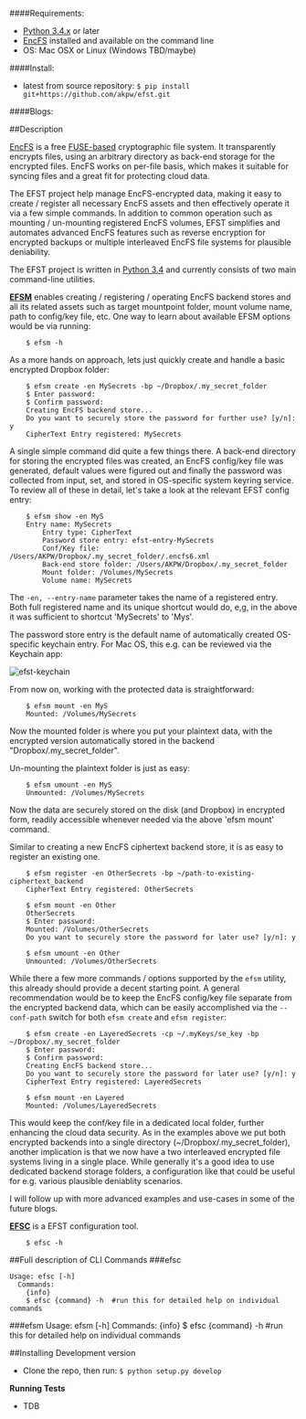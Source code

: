 ####Requirements:
- [Python 3.4.x](https://www.python.org/download/releases/3.4.1/) or later
- [EncFS](https://github.com/vgough/encfs) installed and available on the command line
- OS: Mac OSX or Linux (Windows TBD/maybe)


####Install:
- latest from source repository: `$ pip install git+https://github.com/akpw/efst.git`

####Blogs:

##Description

[EncFS](https://vgough.github.io/encfs/) is a free [FUSE-based](https://en.wikipedia.org/wiki/Filesystem_in_Userspace) cryptographic file system. It transparently encrypts files, using an arbitrary directory as back-end storage for the encrypted files. EncFS works on per-file basis, which makes it suitable for syncing files and a great fit for protecting cloud data.

The EFST project help manage EncFS-encrypted data, making it easy to create / register all necessary EncFS assets and then effectively operate it via a few simple commands. In addition to common operation such as mounting / un-mounting registered EncFS volumes, EFST simplifies and automates advanced EncFS features such as reverse encryption for encrypted backups or multiple interleaved EncFS file systems for plausible deniability.

The EFST project is written in [Python 3.4](https://www.python.org/download/releases/3.4.1/) and currently consists of two main command-line utilities.

[**EFSM**](https://github.com/akpw/efsm#efsm) enables creating / registering / operating EncFS backend stores and all its related assets such as target mountpoint folder, mount volume name, path to config/key file, etc.
One way to learn about available EFSM options would be via running:
```
    $ efsm -h

```

As a more hands on approach, lets just quickly create and handle a basic encrypted Dropbox folder:
```
    $ efsm create -en MySecrets -bp ~/Dropbox/.my_secret_folder
    $ Enter password:
    $ Confirm password:
    Creating EncFS backend store...
    Do you want to securely store the password for further use? [y/n]: y
    CipherText Entry registered: MySecrets
```

A single simple command did quite a few things there. A back-end directory for storing the encrypted files was created, an EncFS config/key file was generated, default values were figured out and finally the password was collected from input, set, and stored in OS-specific system keyring service. To review all of these in detail, let's take a look at the relevant EFST config entry:
```
    $ efsm show -en MyS
    Entry name: MySecrets
        Entry type: CipherText
        Password store entry: efst-entry-MySecrets
        Conf/Key file: /Users/AKPW/Dropbox/.my_secret_folder/.encfs6.xml
        Back-end store folder: /Users/AKPW/Dropbox/.my_secret_folder
        Mount folder: /Volumes/MySecrets
        Volume name: MySecrets
```

The ```-en, --entry-name``` parameter takes the name of a registered entry. Both full registered name and its unique shortcut would do, e,g, in the above it was sufficient to shortcut 'MySecrets' to 'Mys'.

The password store entry is the default name of automatically created OS-specific keychain entry. For Mac OS, this e.g. can be reviewed via the Keychain app:

![efst-keychain](https://lh3.googleusercontent.com/HXtJUhzr5Hiq8XNmofy0kF_VX4mtkd0CeA_4F_3oDqc=w532-h346-no)


From now on, working with the protected data is straightforward:
```
    $ efsm mount -en MyS
    Mounted: /Volumes/MySecrets
```

Now the mounted folder is where you put your plaintext data, with the encrypted version automatically stored in the backend "Dropbox/.my_secret_folder".

Un-mounting the plaintext folder is just as easy:
```
    $ efsm umount -en MyS
    Unmounted: /Volumes/MySecrets
```

Now the data are securely stored on the disk (and Dropbox) in encrypted form, readily accessible whenever needed via the above 'efsm mount' command.

Similar to creating a new EncFS ciphertext backend store, it is as easy to register an existing one.

```
    $ efsm register -en OtherSecrets -bp ~/path-to-existing-ciphertext_backend
    CipherText Entry registered: OtherSecrets

    $ efsm mount -en Other
    OtherSecrets
    $ Enter password:
    Mounted: /Volumes/OtherSecrets
    Do you want to securely store the password for later use? [y/n]: y

    $ efsm umount -en Other
    Unmounted: /Volumes/OtherSecrets
```

While there a few more commands / options supported by the ```efsm``` utility, this already should provide a decent starting point. A general recommendation would be to keep the EncFS config/key file separate from the encrypted backend data, which can be easily accomplished via the ```--conf-path``` switch for both ```efsm create``` and ```efsm register```:

```
    $ efsm create -en LayeredSecrets -cp ~/.myKeys/se_key -bp ~/Dropbox/.my_secret_folder
    $ Enter password:
    $ Confirm password:
    Creating EncFS backend store...
    Do you want to securely store the password for later use? [y/n]: y
    CipherText Entry registered: LayeredSecrets

    $ efsm mount -en Layered
    Mounted: /Volumes/LayeredSecrets
```

This would keep the conf/key file in a dedicated local folder, further enhancing the cloud data security. As in the examples above we put both encrypted backends into a single directory (~/Dropbox/.my_secret_folder), another implication is that we now have a two interleaved encrypted file systems living in a single place. While generally it's a good idea to use dedicated backend storage folders, a configuration like that could be useful for e.g. various plausible deniablity scenarios.

I will follow up with more advanced examples and use-cases in some of the future blogs.


[**EFSC**](https://github.com/akpw/efsm#efsc) is a EFST configuration tool.
```
    $ efsc -h
```

##Full description of CLI Commands
###efsc

    Usage: efsc [-h]
      Commands:
        {info}
        $ efsc {command} -h  #run this for detailed help on individual commands

###efsm
    Usage: efsm [-h]
      Commands:
        {info}
        $ efsc {command} -h  #run this for detailed help on individual commands


##Installing Development version
- Clone the repo, then run: `$ python setup.py develop`

**Running Tests**
- TDB






